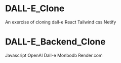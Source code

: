# DALL-E_Clone
An exercise of cloning dall-e
React
Tailwind css
Netify

# DALL-E_Backend_Clone
Javascript
OpenAI Dall-e
Monbodb
Render.com
